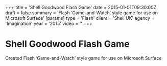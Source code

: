 +++
title = 'Shell Goodwood Flash Game'
date = 2015-01-01T09:30:00Z
draft = false
summary = 'Flash ‘Game-and-Watch’ style game for use on Microsoft Surface'
[params]
  type = 'Flash'
  client = 'Shell UK'
  agency = 'Imagination'
  year = '2015'
  video = ''
+++

# Shell Goodwood Flash Game

Created Flash ‘Game-and-Watch’ style game for use on Microsoft Surface
